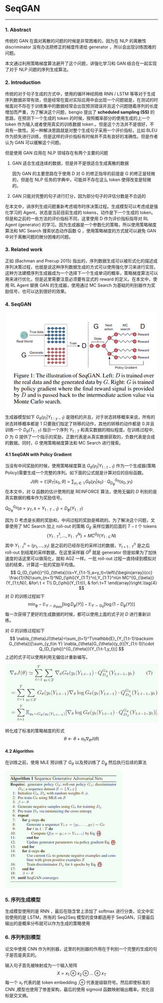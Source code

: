 # SeqGAN

---

### 1. Abstract

传统的 GAN 在面对离散的问题的时候是非常困难的，因为在 NLP 的离散性 discriminator 没有办法把修正的梯度传递给 generator ，所以会出现训练困难的问题。

本文通过利用策略梯度算法避开了这个问题，讲强化学习和 GAN 结合在一起实现了对于 NLP 问题的序列生成算法。

### 2. Introduction

传统的对于句子生成的方式中，使用的循环神经网络 RNN / LSTM 等等对于生成序列数据非常有效，但是经常在面对实际应用中会出现一个问题就是，在测试的时候面对不存在于训练集中的数据经常会出现预测错误并且这个问题随着序列的长度增加而严重，为了解决这个问题，bengio 提出了 **scheduled sampling (SS)** 的思路，在预测下一个生成的 token 的时候，按照概率部分的使用生成的上一个 token 作为输入或者使用真实的训练数据 token 。但是这个方法并不是很好，不具有一致性。另一种解决思路就是对整个生成句子采用一个评价指标，比如 BLEU 作为损失进行训练，但是这样的评价指标有时候并不具有良好的准确性。但是作者认为 GAN 可以缓解这个问题。

但是使用 GAN 应用在 NLP 领域存在有两个主要的问题

1. GAN 适合生成连续的数据，但是并不是很适合生成离散的数据

   因为 GAN 的主要思路在于使用 D 对 G 的修正指导的前提是 G 的修正是轻微的，但是在 NLP 任务的字典中，可能并不存在这么 token 使得改变是轻微的。

2. GAN 只能对完整的句子进行打分，因为部分句子的评估分数是不合适的

在本文中，讲序列生成问题重新考虑城市时序决策过程。生成模型可以考虑成是强化学习的 Agent，状态是当前目前生成的 tokens，动作是下一个生成的 token。但是和之前的一些方法的评价指标不同，这里使用 D 作为评价指标指导对 RL Agent (generator) 的学习。因为生成器是一个参数化的策略，所以使用策略梯度算法和 MC Search 搜索状态动作函数 Q ，使用策略梯度的方式就可以避免 GAN 中对于离散问题的微分困难的问题。

### 3. Related work

正如 (Bachman and Precup 2015) 指出的，序列数据生成可以被形式化的描述成序列决策过程，也就是说这种序列数据生成的方式可以使用强化学习来进行实现，这种方法建模序列生成器成为一个选择下一个生成单词的概率，策略梯度算法可以用来进行优化，但是这里需要注意必须要有显式的 reward 的定义。在本文中，使用 RL Agent 替换 GAN 的生成器，使用通过 MC Search 为基础的判别器作为奖励信号，也可以达到很好的效果。

### 4. SeqGAN

![](./3.png)

生成器模型如下 $G_{\theta}(y_t|Y_{1:y-1})$ 是随机的并且，对于状态转移概率来说，所有的状态转移概率都是 1 只要我们指定了转移的动作，其他的转移的动作都是 0.并且训练一个 $D_{\theta}(T_{1:T})$ 指示一个序列 $Y_{1:T}$ 和真实数据的相似程度。在训练过程中, $D$ 为 $G$ 提供了一个指示的奖励，正数代表是从真实数据获取的，负数代表是合成的数据。同时，$G$ 使用策略梯度算法和 MC Search 进行搜索。

#### 4.1 SeqGAN with Policy Gradient

当没有中间奖励的时候，使用策略梯度算法 $G_{\theta}(y_t|Y_{1:t-1})$ 作为一个生成器(策略 Policy)需要生成一个完整的序列。如下面的公式就是计算对应的目标函数。
$$
J(\theta)=\mathbb{E}[R_T|s_0,\theta] = \sum_{y_1\in \mathbb{Y}}G_{\theta}(y_1|s_0) \cdot Q_{D_{\phi}}^{G_{\theta}}(s_0, y_1)
$$
在本文中，对 Q 函数的估计使用的是 REINFORCE 算法，使用无偏的 $D$ 判别的是真实数据的概率作为奖励信号。

$Q^{G_{\theta}}_{D_{\phi}}(a=y_T,s=Y_{1:T-1})=D_{\phi}(Y_{1:T})$

因为 D 考虑是长期的奖励和，中间过程的奖励是稀疏的。为了解决这个问题，文章使用了 MC Search 加上 roll-out 的策略 $G_{\beta}$ 采样位置的后面的 $T-t$ 个 tokens
$$
\{Y^1_{1:T},...,Y_{1:T}^N\}=MC^{G_{\beta}}(Y_{1:t};N)
$$
其中 $Y_{1:t}^n=(y_1,...,y_t)$ 是之前的已经存在的采样过的数据，$Y_{t+1:T}^n$ 是之后 roll-out 到结尾的采样数据，在这里采样器 $G^{\beta}$ 就是 generator 但是如果为了加快速度的话这里可以做简化，就和 AGZ 一样。一批 roll-out 过程一直持续到模拟对话的结束，计算这一批的奖励平均值。
$$
Q_{D_{\phi}}^{G_{\theta}}(s=Y_{1:t-1},a=y_t)=\left\{\begin{array}{cc} 
		\frac{1}{N}\sum_{n=1}^ND_{\phi}(Y_{1:T}^n),Y_{1:T}^n\in MC^{G_{\beta}}(Y_{1:t;N}), &for\ t < T\\ 
		D_{\phi}(Y_{1:t}), & for\ t=T 
	\end{array}\right.\tag{4}
$$
对 $D$ 的训练过程如下
$$
\min_{\phi}-\mathbb{E}_{Y\backsim p_{data}}[\log D_{\phi}(Y)]-\mathbb{E}_{Y\backsim G_{\theta}}[\log(1-D_{\phi}(Y))]\tag{5}
$$
每一次获得了更好的生成数据的时候，都可以使用上面的式子对 $D$ 进行重新训练。

对 $G$ 的训练过程如下
$$
\nabla_{\theta}J(\theta)=\sum_{t=1}^T\mathbb{E}_{Y_{1:t-1}\backsim G_{\theta}}[\sum_{y_t\in Y} \nabla_{\theta}G_{\theta}(y_{t}|Y_{1:t-1})\cdot Q_{D_{\phi}}^{G_{\theta}}(Y_{1:t-1,y_t})]
$$
上述的式子可以使用利用无偏估计重新编写。

![](./1.png)

转化成了标准的策略梯度的形式
$$
\theta\leftarrow \theta + \alpha_h\nabla_{\theta}J(\theta)\tag{8}
$$

#### 4.2 Algorithm

在训练之前，使用 MLE 预训练了 $G_{\theta}$ 以及预训练了 $D_{\phi}$ 然后执行后续的算法

![](./2.png)

### 5. 序列生成模型

生成模型使用的是 RNN ，最后在隐含曾上添加了 softmax 进行分类，论文中实验使用的是 LSTM，所有的 Seq2Seq 模型的变体都适用于 SeqGAN，只要最后输出的是概率分布就可以作为生成的策略使用

### 6. 序列判别模型

论文中使用 CNN 作为判别器，这里的判别器的作用在于判别一个完整的生成的句子是否是真实的。

输入句子首先被映射成为一个输入矩阵
$$
X=x_1\oplus x_2\oplus...\oplus x_T
$$
每一个 $x_t$ 代表的是 token embedding ,$\oplus$ 代表是级联符号。然后即使标准的 CNN ,模型也使用了惨差架构，最后的使用 sigmoid 函数映射输出概率。优化目标是交叉熵。